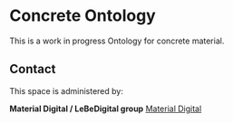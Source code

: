 Concrete Ontology
===================

This is a work in progress Ontology for concrete material.

## Contact

This space is administered by:

**Material Digital / LeBeDigital group**
[Material Digital](https://material-digital.de) 

